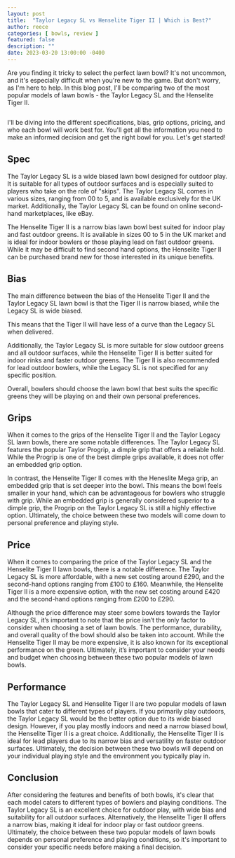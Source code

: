 ```yaml
---
layout: post
title:  "Taylor Legacy SL vs Henselite Tiger II | Which is Best?"
author: reece
categories: [ bowls, review ]
featured: false
description: ""
date: 2023-03-20 13:00:00 -0400
---
```

    

<!-- wp:paragraph -->
<p xmlns="http://www.w3.org/1999/xhtml">Are you finding it tricky to select the perfect lawn bowl? It's not uncommon, and it's especially difficult when you're new to the game. But don't worry, as I'm here to help. In this blog post, I'll be comparing two of the most popular models of lawn bowls - the Taylor Legacy SL and the Henselite Tiger II. </p>
<!-- /wp:paragraph -->

<!-- wp:image {"id":2001,"sizeSlug":"large","linkDestination":"none"} -->
<figure class="wp-block-image size-large"><img src="/img/posts/taylor-legacy-sl-vs-henselite-tiger-ii-1024x576.jpg" alt="" class="wp-image-2001"/></figure>
<!-- /wp:image -->

<!-- wp:paragraph -->
<p>I'll be diving into the different specifications, bias, grip options, pricing, and who each bowl will work best for. You'll get all the information you need to make an informed decision and get the right bowl for you. Let's get started!</p>
<!-- /wp:paragraph -->

<!-- wp:heading -->
<h2>Spec</h2>
<!-- /wp:heading -->

<!-- wp:block {"ref":2711} /-->

<!-- wp:paragraph -->
<p>The Taylor Legacy SL is a wide biased lawn bowl designed for outdoor play. It is suitable for all types of outdoor surfaces and is especially suited to players who take on the role of "skips". The Taylor Legacy SL comes in various sizes, ranging from 00 to 5, and is available exclusively for the UK market. Additionally, the Taylor Legacy SL can be found on online second-hand marketplaces, like eBay.</p>
<!-- /wp:paragraph -->

<!-- wp:block {"ref":2728} /-->

<!-- wp:paragraph -->
<p>The Henselite Tiger II is a narrow bias lawn bowl best suited for indoor play and fast outdoor greens. It is available in sizes 00 to 5 in the UK market and is ideal for indoor bowlers or those playing lead on fast outdoor greens. While it may be difficult to find second hand options, the Henselite Tiger II can be purchased brand new for those interested in its unique benefits.</p>
<!-- /wp:paragraph -->

<!-- wp:heading -->
<h2>Bias</h2>
<!-- /wp:heading -->

<!-- wp:paragraph -->
<p>The main difference between the bias of the Henselite Tiger II and the Taylor Legacy SL lawn bowl is that the Tiger II is narrow biased, while the Legacy SL is wide biased. </p>
<!-- /wp:paragraph -->

<!-- wp:block {"ref":2811} /-->

<!-- wp:paragraph -->
<p>This means that the Tiger II will have less of a curve than the Legacy SL when delivered.</p>
<!-- /wp:paragraph -->

<!-- wp:paragraph -->
<p>Additionally, the Taylor Legacy SL is more suitable for slow outdoor greens and all outdoor surfaces, while the Henselite Tiger II is better suited for indoor rinks and faster outdoor greens. The Tiger II is also recommended for lead outdoor bowlers, while the Legacy SL is not specified for any specific position.</p>
<!-- /wp:paragraph -->

<!-- wp:block {"ref":2831} /-->

<!-- wp:paragraph -->
<p>Overall, bowlers should choose the lawn bowl that best suits the specific greens they will be playing on and their own personal preferences.</p>
<!-- /wp:paragraph -->

<!-- wp:heading -->
<h2>Grips</h2>
<!-- /wp:heading -->

<!-- wp:paragraph -->
<p>When it comes to the grips of the Henselite Tiger II and the Taylor Legacy SL lawn bowls, there are some notable differences. The Taylor Legacy SL features the popular Taylor Progrip, a dimple grip that offers a reliable hold. While the Progrip is one of the best dimple grips available, it does not offer an embedded grip option.</p>
<!-- /wp:paragraph -->

<!-- wp:paragraph -->
<p>In contrast, the Henselite Tiger II comes with the Heneslite Mega grip, an embedded grip that is set deeper into the bowl. This means the bowl feels smaller in your hand, which can be advantageous for bowlers who struggle with grip. While an embedded grip is generally considered superior to a dimple grip, the Progrip on the Taylor Legacy SL is still a highly effective option. Ultimately, the choice between these two models will come down to personal preference and playing style.</p>
<!-- /wp:paragraph -->

<!-- wp:heading -->
<h2>Price</h2>
<!-- /wp:heading -->

<!-- wp:paragraph -->
<p>When it comes to comparing the price of the Taylor Legacy SL and the Henselite Tiger II lawn bowls, there is a notable difference. The Taylor Legacy SL is more affordable, with a new set costing around £290, and the second-hand options ranging from £100 to £160. Meanwhile, the Henselite Tiger II is a more expensive option, with the new set costing around £420 and the second-hand options ranging from £200 to £290.</p>
<!-- /wp:paragraph -->

<!-- wp:paragraph -->
<p>Although the price difference may steer some bowlers towards the Taylor Legacy SL, it’s important to note that the price isn’t the only factor to consider when choosing a set of lawn bowls. The performance, durability, and overall quality of the bowl should also be taken into account. While the Henselite Tiger II may be more expensive, it is also known for its exceptional performance on the green. Ultimately, it’s important to consider your needs and budget when choosing between these two popular models of lawn bowls.</p>
<!-- /wp:paragraph -->

<!-- wp:heading -->
<h2>Performance</h2>
<!-- /wp:heading -->

<!-- wp:paragraph -->
<p>The Taylor Legacy SL and Henselite Tiger II are two popular models of lawn bowls that cater to different types of players. If you primarily play outdoors, the Taylor Legacy SL would be the better option due to its wide biased design. However, if you play mostly indoors and need a narrow biased bowl, the Henselite Tiger II is a great choice. Additionally, the Henselite Tiger II is ideal for lead players due to its narrow bias and versatility on faster outdoor surfaces. Ultimately, the decision between these two bowls will depend on your individual playing style and the environment you typically play in.</p>
<!-- /wp:paragraph -->

<!-- wp:heading -->
<h2>Conclusion</h2>
<!-- /wp:heading -->

<!-- wp:paragraph -->
<p>After considering the features and benefits of both bowls, it's clear that each model caters to different types of bowlers and playing conditions. The Taylor Legacy SL is an excellent choice for outdoor play, with wide bias and suitability for all outdoor surfaces. Alternatively, the Henselite Tiger II offers a narrow bias, making it ideal for indoor play or fast outdoor greens. Ultimately, the choice between these two popular models of lawn bowls depends on personal preference and playing conditions, so it's important to consider your specific needs before making a final decision.</p>
<!-- /wp:paragraph -->
    